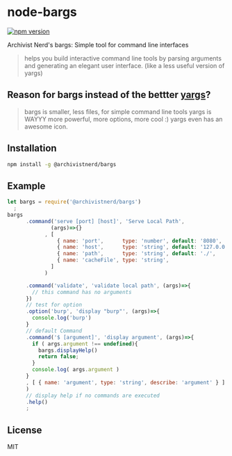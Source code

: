 # node-bargs
[![npm version](https://img.shields.io/npm/v/@archivistnerd/bargs.svg)](https://www.npmjs.com/package/@archivistnerd/bargs)

Archivist Nerd's bargs: Simple tool for command line interfaces

> helps you build interactive command line tools by parsing arguments and generating an elegant user interface. (like a less useful version of yargs)

## Reason for bargs instead of the bettter [yargs](https://www.npmjs.com/package/yargs)?

> bargs is smaller, less files, for simple command line tools
> yargs is WAYYY more powerful, more options, more cool :) yargs even has an awesome icon.

## Installation

```sh
npm install -g @archivistnerd/bargs
```

## Example

```javascript
let bargs = require('@archivistnerd/bargs')
  ;
bargs
      .command('serve [port] [host]', 'Serve Local Path',
              (args)=>{}
            , [
                { name: 'port',      type: 'number', default: '8080',      describe: 'Port to listen on' },
                { name: 'host',      type: 'string', default: '127.0.0.1', describe: 'Host Address' },
                { name: 'path',      type: 'string', default: './',        describe: 'Local Path to serve' },
                { name: 'cacheFile', type: 'string',                       describe: 'cache filename' },
              ]
            )

      .command('validate', 'validate local path', (args)=>{
        // this command has no arguments
      })
      // test for option
      .option('burp', 'display "burp"', (args)=>{
        console.log('burp')
      }
      // default Command
      .command('$ [argument]', 'display argument', (args)=>{
        if ( args.argument !== undefined){
          bargs.displayHelp()
          return false;
        }
        console.log( args.argument )
      }
      , [ { name: 'argument', type: 'string', describe: 'argument' } ]
      )
      // display help if no commands are executed
      .help()
      ;
```

## License

MIT
